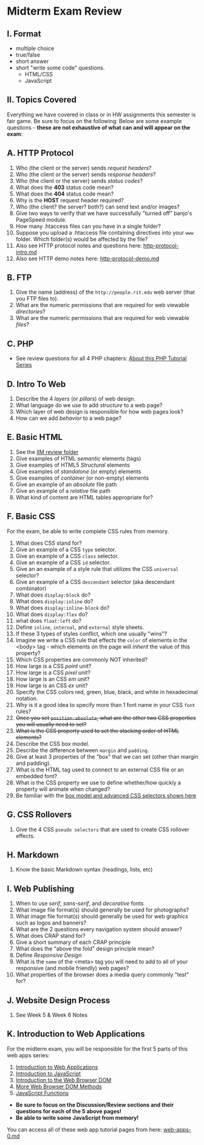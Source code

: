 # Midterm Exam Review

## I. Format
- multiple choice
- true/false
- short answer
- short "write some code" questions.
    - HTML/CSS
    - JavaScript

## II. Topics Covered
Everything we have covered in class or in HW assignments this semester is fair game. Be sure to focus on the following:
Below are some example questions - **these are not exhaustive of what can and will appear on the exam**:

## A. HTTP Protocol
1. Who (the client or the server) sends *request headers*?
1. Who (the client or the server) sends *response headers*?
1. Who (the client or the server) sends *status codes*?
1. What does the **403** status code mean?
1. What does the **404** status code mean?
1. Why is the **HOST** request header required?
1. Who (the client? the server? both?) can send text and/or images?
1. Give two ways to verify that we have successfully "turned off" banjo's PageSpeed module.
1. How many .htaccess files can you have in a single folder?
1. Suppose you upload a .htaccess file containing directives into your `www` folder. Which folder(s) would be affected by the file?
1. Also see HTTP protocol notes and questions here: [http-protocol-intro.md](./http-protocol-intro.md)
1. Also see HTTP demo notes here: [http-protocol-demo.md](./http-protocol-demo.md)

## B. FTP
1. Give the name (address) of the `http://people.rit.edu` web server (that you FTP files to).
1. What are the numeric permissions that are required for web viewable *directories*?
1. What are the numeric permissions that are required for web viewable *files*?

## C. PHP
- See review questions for all 4 PHP chapters: [About this PHP Tutorial Series](./php-0.md)

## D. Intro To Web
1. Describe the 4 *layers* (or *pillars*) of web design.
1. What language do we use to add *structure* to a web page?
1. Which layer of web design is responsible for how web pages look?
1. How can we add *behavior* to a web page?


## E. Basic HTML
1. See the [IIM review folder](https://github.com/tonethar/IGME-230-GDD-2017-Fall/tree/master/IIM-Web-Review)
1. Give examples of HTML *semantic* elements (tags)
1. Give examples of HTML5 *Structural* elements
1. Give examples of *standalone* (or empty) elements
1. Give examples of *container* (or non-empty) elements
1. Give an example of an *absolute* file path
1. Give an example of a *relative* file path
1. What kind of content are HTML tables appropriate for?


## F. Basic CSS
For the exam, be able to write complete CSS rules from memory.

1. What does CSS stand for?
1. Give an example of a CSS `type` selector.
1. Give an example of a CSS `class` selector.
1. Give an example of a CSS `id` selector.
1. Give an an example of a style rule that utilizes the CSS `universal` selector?
1. Give an example of a CSS `descendant` selector (aka descendant combinator)
1. What does `display:block` do?
1. What does `display:inline` do?
1. What does `display:inline-block` do?
1. What does `display:flex` do?
1. what does `float:left` do?
1. Define `inline`, `internal`, and `external` style sheets.
1. If these 3 types of styles conflict, which one usually "wins"?
1. Imagine we write a CSS rule that effects the `color` of elements in the &lt;body> tag - which elements on the page will *inherit* the value of this property? 
1. Which CSS properties are commonly NOT inherited?
1. How large is a CSS *point* unit?
1. How large is a CSS *pixel* unit?
1. How large is an CSS *em* unit?
1. How large is an CSS *ex* unit?
1. Specify the CSS colors red, green, blue, black, and white in hexadecimal notation.
1. Why is it a good idea to specify more than 1 font name in your CSS `font` rules?
1. <s>Once you set `position:absolute`, what are the other two CSS properties you will usually need to set?</s>
1. <s>What is the CSS property used to set the stacking order of HTML elements?</s>
1. Describe the CSS box model.
1. Describe the difference between `margin` and `padding`.
1. Give at least 3 properties of the "box" that we can set (other than margin and padding).
1. What is the HTML tag used to connect to an external CSS file or an embedded font?
1. What is the CSS property we use to define whether/how quickly a property will animate when changed?
1. Be familiar with the [box model and advanced CSS selectors shown here](../weekly/Week-03B-notes.md)


## G. CSS Rollovers
1. Give the 4 CSS `pseudo selectors` that are used to create CSS rollover effects.

## H. Markdown
1. Know the basic Markdown syntax (headings, lists, etc)

## I. Web Publishing
1. When to use *serif*, *sans-serif*, and *decorative* fonts
1. What image file format(s) should generally be used for photographs?
1. What image file format(s) should generally be used for web graphics such as logos and banners?
1. What are the 2 questions every navigation system should answer?
1. What does CRAP stand for?
1. Give a short summary of each CRAP principle
1. What does the "above the fold" design principle mean?
1. Define *Responsive Design*
1. What is the `name` of the &lt;meta> tag you will need to add to all of your responsive (and mobile friendly) web pages?
1. What properties of the browser does a media query commonly "test" for?

## J. Website Design Process
1. See Week 5 & Week 6 Notes

## K. Introduction to Web Applications
For the midterm exam, you will be responsible for the first 5 parts of this web apps series:

1. [Introduction to Web Applications](web-apps-1.md)
2. [Introduction to JavaScript](web-apps-2.md)
3. [Introduction to the Web Browser DOM](web-apps-3.md)
4. [More Web Browser DOM Methods](web-apps-4.md)
5. [JavaScript Functions](web-apps-5.md)


- **Be sure to focus on the Discussion/Review sections and their questions for each of the 5 above pages!**
- **Be able to write some JavaScript from memory!**

You can access all of these web app tutorial pages from here: 
[web-apps-0.md](./web-apps-0.md)
